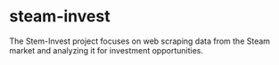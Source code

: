 # steam-invest
The Stem-Invest project focuses on web scraping data from the Steam market and analyzing it for investment opportunities.
